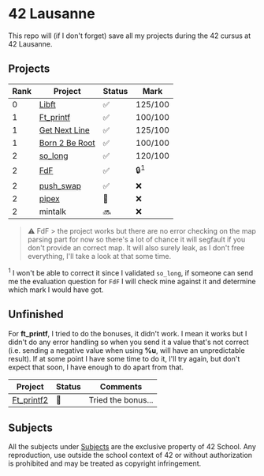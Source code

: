 # 42 Lausanne

This repo will (if I don't forget) save all my projects during the 42 cursus at 42 Lausanne.

## Projects

| Rank |Project | Status | Mark |
| --- | --- | --- | --- |
| 0 | [Libft](https://github.com/Laendrun/42/tree/main/libft) | :white_check_mark: | 125/100 |
| 1 | [Ft_printf](https://github.com/Laendrun/42/tree/main/ft_printf) | :white_check_mark: | 100/100 |
| 1 | [Get Next Line](https://github.com/Laendrun/42/tree/main/get_next_line) | :white_check_mark: | 125/100 |
| 1 | [Born 2 Be Root](https://github.com/Laendrun/42/tree/main/b2br) | :white_check_mark: | 100/100 |
| 2 | [so_long](https://github.com/Laendrun/42/tree/main/so_long) | :white_check_mark: | 120/100 |
| 2 | [FdF](https://github.com/Laendrun/42/tree/main/fdf) | :white_check_mark: | :lock:<sup>1</sup> |
| 2 | [push_swap](https://github.com/Laendrun/42/tree/main/push_swap) | :white_check_mark: | :x: |
| 2 | [pipex](https://github.com/Laendrun/42/tree/main/pipex) | :construction: | :x: |
| 2 | mintalk | :soon: | :x: |

> :warning: FdF > the project works but there are no error checking on the map parsing part for now
> so there's a lot of chance it will segfault if you don't provide an correct map. It will also
> surely leak, as I don't free everything, I'll take a look at that some time.

<sup>1</sup> I won't be able to correct it since I validated `so_long`, if someone can send me the evaluation question for `FdF` I will check mine against it and determine which mark I would have got.

## Unfinished

For **ft_printf**, I tried to do the bonuses, it didn't work. I mean it works but I didn't do any error handling so when you send it a value that's not correct (i.e. sending a negative value when using **%u**, will have an unpredictable result).
If at some point I have some time to do it, I'll try again, but don't expect that soon, I have enough to do apart from that.

| Project | Status | Comments |
| --- | --- | --- |
| [Ft_printf2](https://github.com/Laendrun/42/tree/main/ft_printf2) | :construction: | Tried the bonus... |

## Subjects

All the subjects under [Subjects](https://github.com/Laendrun/42/tree/main/subjects) are the exclusive property of 42 School.
Any reproduction, use outside the school context of 42 or without authorization is prohibited and may be treated as copyright infringement.